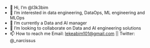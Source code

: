 - 👋 Hi, I’m @l3k3bim
- 👀 I’m interested in data engineering, DataOps, ML engineering and MLOps
- 🌱 I’m currently a Data and AI manager
- 💞️ I’m looking to collaborate on Data and AI engineering solutions
- 📫 How to reach me  Email: lekeabim101@gmail.com || Twitter: @_narcissus

<!---
l3k3bim/l3k3bim is a ✨ special ✨ repository because its `README.md` (this file) appears on your GitHub profile.
You can click the Preview link to take a look at your changes.
--->
